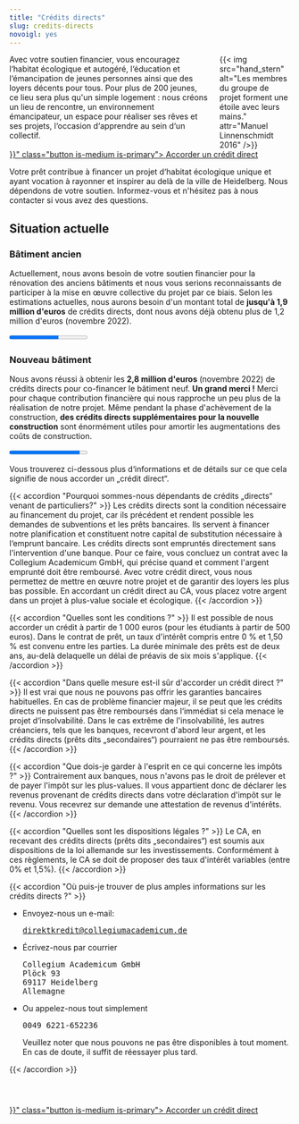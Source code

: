 ```yaml
---
title: "Crédits directs"
slug: credits-directs
novoigl: yes
---
```


<div class="columns">
  <div class="column">
    Avec votre soutien financier, vous encouragez l‘habitat écologique et autogéré, l‘éducation et l‘émancipation de jeunes personnes ainsi que des loyers décents pour tous. Pour plus de 200 jeunes, ce lieu sera plus qu'un simple logement : nous créons un lieu de rencontre, un environnement émancipateur, un espace pour réaliser ses rêves et ses projets, l‘occasion d‘apprendre au sein d‘un collectif.
  </div>
  <div class="column">
    {{< img src="hand_stern" alt="Les membres du groupe de projet forment une étoile avec leurs mains." attr="Manuel Linnenschmidt 2016" />}}
  </div>
</div>

<div class="buttons is-centered">
    <a href="{{< relref "/pages/unterstuetzen/direktkredit-geben" >}}" class="button is-medium is-primary">
        <span class="icon">
            <i class="icon-heart"></i>
        </span>
        <span>Accorder un crédit direct</span>
    </a>
</div>

Votre prêt contribue à financer un projet d‘habitat écologique unique et ayant vocation à rayonner et inspirer au delà de la ville de Heidelberg. Nous dépendons de votre soutien. Informez-vous et n'hésitez pas à nous contacter si vous avez des questions.

## Situation actuelle

### Bâtiment ancien

Actuellement, nous avons besoin de votre soutien financier pour la rénovation des anciens bâtiments et nous vous serions
reconnaissants de participer à la mise en œuvre collective du projet par ce biais.
Selon les estimations actuelles, nous aurons besoin d'un montant total de **jusqu'à 1,9 million d'euros** de crédits 
directs, dont nous avons déjà obtenu plus de 1,2 million d'euros (novembre 2022).

<progress class="progress is-large is-primary" value="1200" max="1900"></progress>

### Nouveau bâtiment

Nous avons réussi à obtenir les **2,8 million d'euros** (novembre 2022) de crédits directs pour co-financer le 
bâtiment neuf. **Un grand merci !** Merci pour chaque contribution financière qui nous rapproche un peu plus de la 
réalisation de notre projet.
Même pendant la phase d'achèvement de la construction, **des crédits directs supplémentaires pour la nouvelle 
construction** sont énormément utiles pour amortir les augmentations des coûts de construction.

<progress class="progress is-large is-primary" value="2800" max="3100"></progress>

Vous trouverez ci-dessous plus d‘informations et de détails sur ce que cela signifie de nous accorder un „crédit direct“.

{{< accordion "Pourquoi sommes-nous dépendants de crédits „directs“ venant de particuliers?" >}}
Les crédits directs sont la condition nécessaire au financement du projet, car ils précédent et rendent possible les demandes de subventions et les prêts bancaires. Ils servent à financer notre planification et constituent notre capital de substitution nécessaire à l‘emprunt bancaire. Les crédits directs sont empruntés directement sans l'intervention d'une banque. Pour ce faire, vous concluez un contrat avec la Collegium Academicum GmbH, qui précise quand et comment l'argent emprunté doit être remboursé. Avec votre crédit direct, vous nous permettez de mettre en œuvre notre projet et de garantir des loyers les plus bas possible. En accordant un crédit direct au CA, vous placez votre argent dans un projet à plus-value sociale et écologique.
{{< /accordion >}}

{{< accordion "Quelles sont les conditions ?" >}}
Il est possible de nous accorder un crédit à partir de 1 000 euros (pour les étudiants à partir de 500 euros). Dans le contrat de prêt, un taux d'intérêt compris entre 0 % et 1,50 % est convenu entre les parties. La durée minimale des prêts est de deux ans, au-delà delaquelle un délai de préavis de six mois s'applique.
{{< /accordion >}}

{{< accordion "Dans quelle mesure est-il sûr d'accorder un crédit direct ?" >}}
Il est vrai que nous ne pouvons pas offrir les garanties bancaires habituelles. En cas de problème financier majeur, il se peut que les crédits directs ne puissent pas être remboursés dans l‘immédiat si cela menace le projet d‘insolvabilité. Dans le cas extrême de l'insolvabilité, les autres créanciers, tels que les banques, recevront d'abord leur argent, et les crédits directs (prêts dits „secondaires“) pourraient ne pas être remboursés.
{{< /accordion >}}

{{< accordion "Que dois-je garder à l'esprit en ce qui concerne les impôts ?" >}}
Contrairement aux banques, nous n'avons pas le droit de prélever et de payer l'impôt sur les plus-values. Il vous appartient donc de déclarer les revenus provenant de crédits directs dans votre déclaration d'impôt sur le revenu. Vous recevrez sur demande une attestation de revenus d'intérêts.
{{< /accordion >}}

{{< accordion "Quelles sont les dispositions légales ?" >}}
Le CA, en recevant des crédits directs (prêts dits „secondaires“) est soumis aux dispositions de la loi allemande sur les investissements. Conformément à ces règlements, le CA se doit de proposer des taux d'intérêt variables (entre 0% et 1,5%).
{{< /accordion >}}

{{< accordion "Où puis-je trouver de plus amples informations sur les crédits directs ?" >}}
<ul>
  <li>Envoyez-nous un e-mail:
    <pre><a href="mailto:direktkredit@collegiumacademicum.de">direktkredit@collegiumacademicum.de</a></pre>
  </li>
  <li>Écrivez-nous par courrier
    <pre>Collegium Academicum GmbH
Plöck 93
69117 Heidelberg
Allemagne</pre>
  </li>
  <li>Ou appelez-nous tout simplement
    <pre>0049 6221-652236</pre>
    <p> Veuillez noter que nous pouvons ne pas être disponibles à tout moment. En cas de doute, il suffit de réessayer plus tard.</p>
  </li>
</ul>
{{< /accordion >}}

<div class="buttons is-centered" style="margin-top:4em;">
    <a href="{{< relref "/pages/unterstuetzen/direktkredit-geben" >}}" class="button is-medium is-primary">
        <span class="icon">
            <i class="icon-heart"></i>
        </span>
        <span>Accorder un crédit direct</span>
    </a>
</div>
